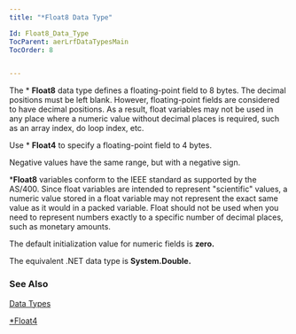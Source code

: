```yaml
---
title: "*Float8 Data Type"

Id: Float8_Data_Type
TocParent: aerLrfDataTypesMain
TocOrder: 8


---
```


The * **Float8** data type defines a floating-point field to 8 bytes. The decimal positions must be left blank. However, floating-point fields are considered to have decimal positions. As a result, float variables may not be used in any place where a numeric value without decimal places is required, such as an array index, do loop index, etc. 

Use * **Float4** to specify a floating-point field to 4 bytes.

Negative values have the same range, but with a negative sign. 

***Float8** variables conform to the IEEE standard as supported by the AS/400. Since float variables are intended to represent "scientific" values, a numeric value stored in a float variable may not represent the exact same value as it would in a packed variable. Float should not be used when you need to represent numbers exactly to a specific number of decimal places, such as monetary amounts. 

The default initialization value for numeric fields is **zero.** 

The equivalent .NET data type is **System.Double.** 

### See Also
[Data Types](ecrLrfDataTypesMain.html)

[*Float4](Float8_Data_Type.html) 
